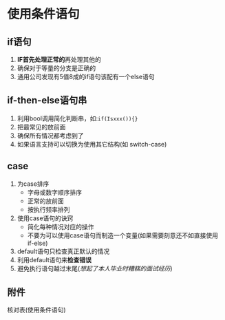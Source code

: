 # 使用条件语句

## if语句
1. **IF首先处理正常的**再处理其他的
2. 确保对于等量的分支是正确的
3. 通用公司发现有5值8成的if语句该配有一个else语句


## if-then-else语句串
1. 利用bool调用简化判断串，如:```if(Isxxx()){}```
2. 把最常见的放前面
3. 确保所有情况都考虑到了
4. 如果语言支持可以切换为使用其它结构(如 switch-case)


## case
1. 为case排序
   - 字母或数字顺序排序
   - 正常的放前面
   - 按执行频率排列
2. 使用case语句的诀窍
   - 简化每种情况对应的操作
   - 不要为可以使用case语句而制造一个变量(如果需要刻意还不如直接使用if-else)
3. default语句只检查真正默认的情况
4. 利用default语句来**检查错误**
5. 避免执行语句越过末尾(*想起了本人毕业时糟糕的面试经历*)


## 附件
核对表(使用条件语句)
